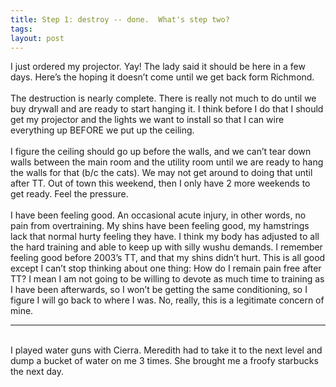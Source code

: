 ```yaml
---
title: Step 1: destroy -- done.  What's step two?
tags: 
layout: post
---
```

I just ordered my projector.  Yay!  The lady said it should be here in a few days.  Here’s the hoping it doesn’t come until we get back form Richmond.<br /><br />The destruction is nearly complete.  There is really not much to do until we buy drywall and are ready to start hanging it.  I think before I do that I should get my projector and the lights we want to install so that I can wire everything up BEFORE we put up the ceiling.  <br /><br />I figure the ceiling should go up before the walls, and we can’t tear down walls between the main room and the utility room until we are ready to hang the walls for that (b/c the cats).  We may not get around to doing that until after TT.  Out of town this weekend, then I only have 2 more weekends to get ready.  Feel the pressure.<br /><br />I have been feeling good.  An occasional acute injury, in other words, no pain from overtraining.  My shins have been feeling good, my hamstrings lack that normal hurty feeling they have.  I think my body has adjusted to all the hard training and able to keep up with silly wushu demands.  I remember feeling good before 2003’s TT, and that my shins didn’t hurt.  This is all good except I can’t stop thinking about one thing:  How do I remain pain free after TT?  I mean I am not going to be willing to devote as much time to training as I have been afterwards, so I won’t be getting the same conditioning, so I figure I will go back to where I was.  No, really, this is a legitimate concern of mine. <br /><hr /><br />I played water guns with Cierra.  Meredith had to take it to the next level and dump a bucket of water on me 3 times.  She brought me a froofy starbucks the next day.
